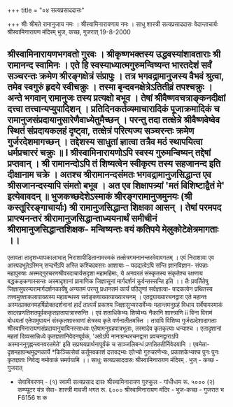 +++
title = "०४ सत्यप्रसाददासः"

+++
श्रीः 
श्रीमते रामानुजाय नमः । श्रीस्वामिनारायणाय नमः । 
साधु शास्त्री सत्यप्रसाददासः 
वेदान्ताचार्यः 
श्रीस्वामिनारायण मंदिरम् 
भुज, कच्छ, गुजरात् 
19-8-2000 


श्रीस्वामिनारायणभगवतो गुरवः । श्रीकृष्णभक्तस्य उद्धवस्यांशावताराः श्री रामानन्द स्वामिनः । एते हि स्वस्याध्यात्मगुरुमन्विष्यन्त भारतदेशं सर्वं सञ्चरन्तः क्रमेण श्रीरङ्गक्षेत्रं संप्रापुः । तत्र भगवद्रामानुजस्य वैभवं श्रुत्वा, तमेव स्वगुरुं हृदये स्वीचक्रुः । तस्मा बृन्दवनक्षेत्रेऽतितीव्रं तपश्चक्रुः । अन्ते भगवान् रामानुजः तस्य प्रत्यक्षो बभूव । तेषां श्रीवैष्णवचत्राङ्कनदीक्षां दत्त्वा तत्त्वान्यप्युपादिशन् । प्रतिदिनकर्तव्यमाचारादिकं पूजाक्रमादिकं च रामानुजसंप्रदायानुसारेणैवाध्येतुमैच्छन् । परन्तु तदा तत्क्षेत्रे श्रीवैष्णवेष्वेव स्थितं संप्रदायकलहं दृष्ट्वा, तत्क्षेत्रं परित्यज्य सञ्चरन्तः क्रमेण गुर्जरदेशमागच्छन् । तद्देशस्य साधुतां ज्ञात्वा तत्रैव मठं स्थापयित्वा धर्मप्रचाररं चक्रुः ॥ 
I 
श्रीस्वामिनारायणोऽपि स्वस्य गुरुमन्विष्यन् तद्देषां प्रप्तवान् । श्री रामानन्दोऽपि तं शिष्यत्वेन स्वीकृत्य तस्य सहजानन्द इति दीक्षानाम चक्रे । अतश्च श्रीरामानन्दसंमतः भगवद्रामानुजसिद्धान्त एव श्रीसजानन्दस्यापि संमतो बभूव । अत एव शिक्षापत्र्यां 'मतं विशिष्टाद्वैतं मे' इत्येवावदन् ॥ 
भुजकच्छदेशेऽस्माकं श्रीरङ्गरामानुजमुनयः (श्री कस्तूरिरङ्गाचार्याः) श्री रामानुजसिद्धान्त शिक्षका आसन् । तेषां परमपद प्राप्त्यनन्तरं श्रीरामानुजसिद्धान्ताध्ययनार्थं समीचीनं श्रीरामानुजसिद्धान्तशिक्षक- मन्विष्यन्तः वयं कतिपये मेलुकोटेक्षेत्रमागताः ।। 
- 
एतावता तादृशध्यापकालाभात् निराशापीडितानामस्मकं तत्क्षेत्रगमनानन्तरमेवावगतम् । एवं निराशाया एव आस्पदभूतेऽस्मिन् सन्दर्भेऽपि अस्ति कश्चिदवसरः आशायाः – यदद्यत्वेऽपि सन्ति ज्ञानविज्ञान- संपन्नाः महापुरुषाः अस्मद्गुरचरणश्रीवरदाचार्यसदृशा महामहिमाः, ये अनवरतं संस्कृतस्य संकृतेश्च रक्षणाय बद्धकङ्कणास्सन्तः अस्मादृशानां प्रामाणिक जिज्ञासूनां मार्गदर्शनं कुर्वन्तस्सन्ति इति ।। 
तैः प्रवर्तितेषु जिज्ञासुपरम्परामार्गदर्शनकार्येषु अन्यतमं परन्तु प्रधानतमं कार्यं पठितॄणां सर्वज्ञात्वा- पादकत्वेन प्रथितस्य तत्त्वमुक्ताकलापाख्यस्य महाग्रन्थस्य सर्वङ्कषाख्यव्याख्यारचनम् । एतद्व्याख्यारचनद्वारा एते महान्तः अस्मत्प्राक्तनमहर्षिप्रोक्तदर्शनानां हार्दं तात्पर्यं प्रकाश्य जिज्ञासुभ्यस्सर्वेभ्यः महान्तमनुग्रहं विधाय सर्वेषामस्माकं सादरप्रणतिशतपूर्वककृतज्ञतापात्रास्सन्ति । एवं शताधिकेभ्यः शिष्येभ्यः नैकानि शास्त्राणि 
ii 
विना विरामं बोधयतां एतेपामुपायनं संस्कृतशास्त्राणां क्षेत्रस्य कृते वर्णनातीतमस्ति । तत्रापि विशिष्य गुर्जरप्रदेशादागताः श्रीस्वामिनारायणसंप्रदायानुयायिनस्साधवः एतेषामनुग्रहपात्रभूताः, तस्मादेव कृतकृत्याः धन्याश्च । एतादृशानां महतां दिव्यसान्निध्ये कृतज्ञतानिवेदनपूर्वकं, 'अग्रेऽपि नानाग्रन्थरचनद्वारा प्रवचनद्वाराऽपि अस्माननुगृह्णन्त्वनवरतमेते' इति सप्रश्रयप्रार्थनापूर्वंकं च साञ्जलिबन्धं प्रणतिततीर्निवेदयामि । एवमेता- दृशमहाग्रन्थमुद्रणकार्ये *किञ्चित्सेवां कर्तुमवकाशं दत्तवद्भ्यः एतेभ्यो गुरुचरणेभ्यः, प्रकाशकेभ्यश्च पुनः पुनः कृतज्ञताः निवेद्य नमोवाकं समर्पयामि ।। 
साधुः सत्यप्रसाददासः श्रीस्वामिनारायण मंदिरम् . 
भुज् - कच्छ - गुजरात् 
* सेवाविवरणम् - 
(१) 
स्वामी सत्यप्रसाद दासः 
श्रीस्वामिनारायण गुरुकुल - गांधीधाम 
रू. ५००० 
(२) 
कम्प्यूटर यंत्र सेवा- 
शास्त्री मावजी भगत 
रू. ६००० 
श्रीस्वामिनारायण मंदिर - भुज-कच्छ - गुजरात 
भ 
F6156 
श 
क 
